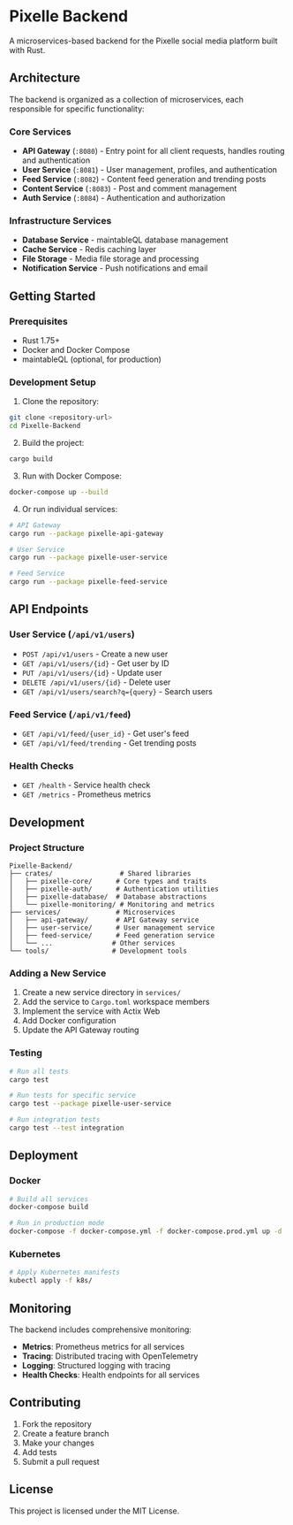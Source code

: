 # Pixelle Backend

A microservices-based backend for the Pixelle social media platform built with Rust.

## Architecture

The backend is organized as a collection of microservices, each responsible for specific functionality:

### Core Services
- **API Gateway** (`:8080`) - Entry point for all client requests, handles routing and authentication
- **User Service** (`:8081`) - User management, profiles, and authentication
- **Feed Service** (`:8082`) - Content feed generation and trending posts
- **Content Service** (`:8083`) - Post and comment management
- **Auth Service** (`:8084`) - Authentication and authorization

### Infrastructure Services
- **Database Service** - maintableQL database management
- **Cache Service** - Redis caching layer
- **File Storage** - Media file storage and processing
- **Notification Service** - Push notifications and email

## Getting Started

### Prerequisites
- Rust 1.75+
- Docker and Docker Compose
- maintableQL (optional, for production)

### Development Setup

1. Clone the repository:
```bash
git clone <repository-url>
cd Pixelle-Backend
```

2. Build the project:
```bash
cargo build
```

3. Run with Docker Compose:
```bash
docker-compose up --build
```

4. Or run individual services:
```bash
# API Gateway
cargo run --package pixelle-api-gateway

# User Service
cargo run --package pixelle-user-service

# Feed Service
cargo run --package pixelle-feed-service
```

## API Endpoints

### User Service (`/api/v1/users`)
- `POST /api/v1/users` - Create a new user
- `GET /api/v1/users/{id}` - Get user by ID
- `PUT /api/v1/users/{id}` - Update user
- `DELETE /api/v1/users/{id}` - Delete user
- `GET /api/v1/users/search?q={query}` - Search users

### Feed Service (`/api/v1/feed`)
- `GET /api/v1/feed/{user_id}` - Get user's feed
- `GET /api/v1/feed/trending` - Get trending posts

### Health Checks
- `GET /health` - Service health check
- `GET /metrics` - Prometheus metrics

## Development

### Project Structure
```
Pixelle-Backend/
├── crates/                 # Shared libraries
│   ├── pixelle-core/      # Core types and traits
│   ├── pixelle-auth/      # Authentication utilities
│   ├── pixelle-database/  # Database abstractions
│   └── pixelle-monitoring/ # Monitoring and metrics
├── services/              # Microservices
│   ├── api-gateway/       # API Gateway service
│   ├── user-service/      # User management service
│   ├── feed-service/      # Feed generation service
│   └── ...               # Other services
└── tools/                # Development tools
```

### Adding a New Service

1. Create a new service directory in `services/`
2. Add the service to `Cargo.toml` workspace members
3. Implement the service with Actix Web
4. Add Docker configuration
5. Update the API Gateway routing

### Testing
```bash
# Run all tests
cargo test

# Run tests for specific service
cargo test --package pixelle-user-service

# Run integration tests
cargo test --test integration
```

## Deployment

### Docker
```bash
# Build all services
docker-compose build

# Run in production mode
docker-compose -f docker-compose.yml -f docker-compose.prod.yml up -d
```

### Kubernetes
```bash
# Apply Kubernetes manifests
kubectl apply -f k8s/
```

## Monitoring

The backend includes comprehensive monitoring:

- **Metrics**: Prometheus metrics for all services
- **Tracing**: Distributed tracing with OpenTelemetry
- **Logging**: Structured logging with tracing
- **Health Checks**: Health endpoints for all services

## Contributing

1. Fork the repository
2. Create a feature branch
3. Make your changes
4. Add tests
5. Submit a pull request

## License

This project is licensed under the MIT License.
